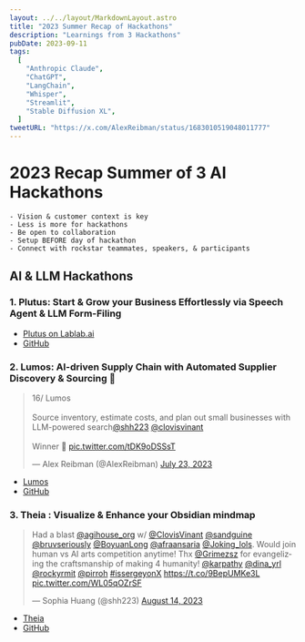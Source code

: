 ```yaml
---
layout: ../../layout/MarkdownLayout.astro
title: "2023 Summer Recap of Hackathons"
description: "Learnings from 3 Hackathons"
pubDate: 2023-09-11
tags:
  [
    "Anthropic Claude",
    "ChatGPT",
    "LangChain",
    "Whisper",
    "Streamlit",
    "Stable Diffusion XL",
  ]
tweetURL: "https://x.com/AlexReibman/status/1683010519048011777"
---
```


# 2023 Recap Summer of 3 AI Hackathons

```
- Vision & customer context is key
- Less is more for hackathons
- Be open to collaboration
- Setup BEFORE day of hackathon
- Connect with rockstar teammates, speakers, & participants
```

## AI & LLM Hackathons

### 1. Plutus: Start & Grow your Business Effortlessly via Speech Agent & LLM Form-Filing

- [Plutus on Lablab.ai](https://lablab.ai/event/anthropic-ai-hackathon/noisebridge-ai/plutus)
- [GitHub](https://github.com/Sivolc2/anthacks_streamlit)

### 2. Lumos: AI-driven Supply Chain with Automated Supplier Discovery & Sourcing 🥈

<blockquote class="twitter-tweet"><p lang="en" dir="ltr">16/ Lumos<br><br>Source inventory, estimate costs, and plan out small businesses with LLM-powered search<a href="https://twitter.com/shh223?ref_src=twsrc%5Etfw">@shh223</a> <a href="https://twitter.com/ClovisVinant?ref_src=twsrc%5Etfw">@clovisvinant</a><br><br>Winner 🥈 <a href="https://t.co/tDK9oDSSsT">pic.twitter.com/tDK9oDSSsT</a></p>&mdash; Alex Reibman (@AlexReibman) <a href="https://twitter.com/AlexReibman/status/1683010519048011777?ref_src=twsrc%5Etfw">July 23, 2023</a></blockquote> <script async src="https://platform.twitter.com/widgets.js" charset="utf-8"></script>

- [Lumos](https://docs.google.com/presentation/d/11IgGIB6nobl1__0vYSgZjL5a_ryAhu7TbGENz4WHPuI/edit?usp=sharing)
- [GitHub](https://github.com/Sivolc2/auto_wing_hacks)

### 3. Theia : Visualize & Enhance your Obsidian mindmap

<blockquote class="twitter-tweet"><p lang="en" dir="ltr">Had a blast <a href="https://twitter.com/agihouse_org?ref_src=twsrc%5Etfw">@agihouse_org</a> w/ <a href="https://twitter.com/ClovisVinant?ref_src=twsrc%5Etfw">@ClovisVinant</a> <a href="https://twitter.com/sandguine?ref_src=twsrc%5Etfw">@sandguine</a> <a href="https://twitter.com/bruvseriously?ref_src=twsrc%5Etfw">@bruvseriously</a> <a href="https://twitter.com/BoyuanLong?ref_src=twsrc%5Etfw">@BoyuanLong</a> <a href="https://twitter.com/AfraAnsaria?ref_src=twsrc%5Etfw">@afraansaria</a> <a href="https://twitter.com/Joking_lols?ref_src=twsrc%5Etfw">@Joking_lols</a>. Would join human vs AI arts competition anytime! Thx <a href="https://twitter.com/Grimezsz?ref_src=twsrc%5Etfw">@Grimezsz</a> for evangelizing the craftsmanship of making 4 humanity! <a href="https://twitter.com/karpathy?ref_src=twsrc%5Etfw">@karpathy</a> <a href="https://twitter.com/dina_yrl?ref_src=twsrc%5Etfw">@dina_yrl</a> <a href="https://twitter.com/rockyrmit?ref_src=twsrc%5Etfw">@rockyrmit</a> <a href="https://twitter.com/pirroh?ref_src=twsrc%5Etfw">@pirroh</a> <a href="https://twitter.com/hashtag/issergeyonX?src=hash&amp;ref_src=twsrc%5Etfw">#issergeyonX</a> <a href="https://t.co/9BepUMKe3L">https://t.co/9BepUMKe3L</a> <a href="https://t.co/WL05qOZrSF">pic.twitter.com/WL05qOZrSF</a></p>&mdash; Sophia Huang (@shh223) <a href="https://twitter.com/shh223/status/1691162833302773760?ref_src=twsrc%5Etfw">August 14, 2023</a></blockquote> <script async src="https://platform.twitter.com/widgets.js" charset="utf-8"></script>

- [Theia](https://tome.app/healthleap/theia-your-self-organizing-visual-graph-cll8ipkcy0272jo5pbh7pkr02)
- [GitHub](https://github.com/Sivolc2/redpoint_hacks/tree/main)
